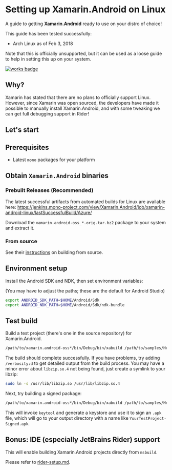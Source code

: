 
# Setting up Xamarin.Android on Linux

A guide to getting **Xamarin.Android** ready to use on your distro of choice!

This guide has been tested successfully:
- Arch Linux as of Feb 3, 2018

Note that this is officially unsupported, but it can be used as a loose
guide to help in setting this up on your system.

[![works badge](https://cdn.rawgit.com/nikku/works-on-my-machine/v0.2.0/badge.svg)](https://github.com/nikku/works-on-my-machine)

## Why?

Xamarin has stated that there are no plans to officially support Linux.
However, since Xamarin was open sourced, the developers have made it possible to manually install Xamarin.Android, and with some tweaking we can get full debugging support in Rider!

## Let's start

## Prerequisites

- Latest `mono` packages for your platform

## Obtain `Xamarin.Android` binaries

### Prebuilt Releases (Recommended)

The latest successful artifacts from automated builds for Linux are available here: <https://jenkins.mono-project.com/view/Xamarin.Android/job/xamarin-android-linux/lastSuccessfulBuild/Azure/>

Download the `xamarin.android-oss_*.orig.tar.bz2` package to your system and extract it.

### From source

See their [instructions](https://github.com/xamarin/xamarin-android/blob/master/README.md) on building from source.

## Environment setup

Install the Android SDK and NDK, then set environment variables:

(You may have to adjust the paths; these are the default for Android Studio)

```sh
export ANDROID_SDK_PATH=$HOME/Android/Sdk
export ANDROID_NDK_PATH=$HOME/Android/Sdk/ndk-bundle
```

## Test build

Build a test project (there's one in the source repository) for Xamarin.Android.

```sh
/path/to/xamarin.android-oss*/bin/Debug/bin/xabuild /path/to/samples/HelloWorld/HelloWorld.csproj
```

The build should complete successfully.
If you have problems, try adding `/verbosity:d` to get detailed output from the build process.
You may have a minor error about `libzip.so.4` not being found, just create a symlink to your libzip:

```sh
sudo ln -s /usr/lib/libzip.so /usr/lib/libzip.so.4
```

Next, try building a signed package:

```sh
/path/to/xamarin.android-oss*/bin/Debug/bin/xabuild /path/to/samples/HelloWorld/HelloWorld.csproj /t:SignAndroidPackage
```

This will invoke `keytool` and generate a keystore and use it to sign an `.apk` file, which
will go to your output directory with a name like `YourTestProject-Signed.apk`.

## Bonus: IDE (especially JetBrains Rider) support

This will enable building Xamarin.Android projects directly from `msbuild`.

Please refer to [rider-setup.md](rider-setup.md).
